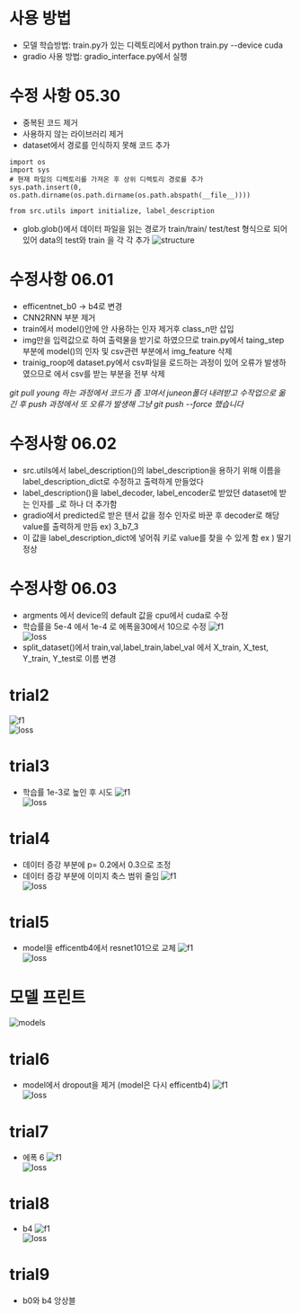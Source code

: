 # 사용 방법
- 모델 학습방법: train.py가 있는 디렉토리에서 python train.py --device cuda
- gradio 사용 방법: gradio_interface.py에서 실행

# 수정 사항 05.30
- 중복된 코드 제거
- 사용하지 않는 라이브러리 제거
- dataset에서 경로를 인식하지 못해 코드 추가
```pytho행행
import os
import sys
# 현재 파일의 디렉토리를 가져온 후 상위 디렉토리 경로를 추가
sys.path.insert(0, os.path.dirname(os.path.dirname(os.path.abspath(__file__))))

from src.utils import initialize, label_description
```
- glob.glob()에서 데이터 파일을 읽는 경로가 train/train/ test/test 형식으로 되어있어 data의 test와 train 을 각 각 추가
![structure](structure.png)


# 수정사항 06.01
- efficentnet_b0 -> b4로 변경
- CNN2RNN 부분 제거 
- train에서 model()안에 안 사용하는 인자 제거후 class_n만 삽입
- img만을 입력값으로 하여 출력물을 받기로 하였으므로 train.py에서 taing_step 부분에 model()의 인자 및 csv관련 부분에서 img_feature 삭제 
- trainig_roop에 dataset.py에서 csv파일을 로드하는 과정이 있어 오류가 발생하였으므로 에서 csv를 받는 부분을 전부 삭제  

*git pull young 하는 과정에서 코드가 좀 꼬여서 juneon폴더 내려받고 수작업으로 옮긴 후 push 과정에서 또 오류가 발생해 그냥 git push --force 했습니다*

# 수정사항 06.02
- src.utils에서 label_description()의 label_description을 용하기 위해 이름을 label_description_dict로 수정하고 출력하게 만들었다
- label_description()을 label_decoder, label_encoder로 받았던 dataset에 받는 인자를 _로 하나 더 추가함
- gradio에서 predicted로 받은 텐서 값을 정수 인자로 바꾼 후 decoder로 해당 value를 출력하게 만듬 ex) 3_b7_3
- 이 값을 label_description_dict에 넣어줘 키로 value를 찾을 수 있게 함 ex ) 딸기 정상


# 수정사항 06.03
- argments 에서 device의 default 값을 cpu에서 cuda로 수정
- 학습률을 5e-4 에서 1e-4 로 에폭을30에서 10으로 수정
![f1](f1Nloss/train_val_f1_score_plot.png)  
![loss](f1Nloss/train_val_loss_plot.png)  
- split_dataset()에서 train,val,label_train,label_val 에서 X_train, X_test, Y_train, Y_test로 이름 변경

# trial2
![f1](f1Nloss/train_val_f1_score_plot2.png)  
![loss](f1Nloss/train_val_loss_plot2.png)  

# trial3
- 학습률 1e-3로 높인 후 시도
![f1](f1Nloss/train_val_f1_score_plot3.png)    
![loss](f1Nloss/train_val_loss_plot3.png)   

# trial4
- 데이터 증강 부분에 p= 0.2에서 0.3으로 조정
- 데이터 증강 부분에 이미지 축스 범위 줄임
![f1](f1Nloss/train_val_f1_score_plot4.png)    
![loss](f1Nloss/train_val_loss_plot4.png)  

# trial5
- model을 efficentb4에서 resnet101으로 교체
![f1](f1Nloss/train_val_f1_score_plot5.png)    
![loss](f1Nloss/train_val_loss_plot5.png) 


# 모델 프린트
![models](models_last_layer_print.png)    

# trial6
- model에서 dropout을 제거 (model은 다시 efficentb4)
![f1](f1Nloss/train_val_f1_score_plot6.png)    
![loss](f1Nloss/train_val_loss_plot6.png) 

# trial7
- 에폭 6
![f1](f1Nloss/train_val_f1_score_plot7.png)    
![loss](f1Nloss/train_val_loss_plot7.png) 

# trial8
- b4
![f1](f1Nloss/train_val_f1_score_plotb4.png)    
![loss](f1Nloss/train_val_loss_plotb4.png)


# trial9
- b0와 b4 앙상블

